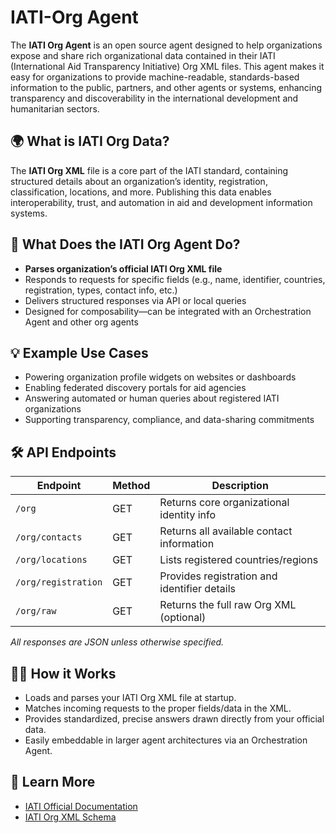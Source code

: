 # IATI-Org Agent

The **IATI Org Agent** is an open source agent designed to help organizations expose and share rich organizational data contained in their IATI (International Aid Transparency Initiative) Org XML files. This agent makes it easy for organizations to provide machine-readable, standards-based information to the public, partners, and other agents or systems, enhancing transparency and discoverability in the international development and humanitarian sectors.

## 🌍 What is IATI Org Data?

The **IATI Org XML** file is a core part of the IATI standard, containing structured details about an organization’s identity, registration, classification, locations, and more. Publishing this data enables interoperability, trust, and automation in aid and development information systems.

## 🤖 What Does the IATI Org Agent Do?

- **Parses organization’s official IATI Org XML file**
- Responds to requests for specific fields (e.g., name, identifier, countries, registration, types, contact info, etc.)
- Delivers structured responses via API or local queries
- Designed for composability—can be integrated with an Orchestration Agent and other org agents

## 💡 Example Use Cases

- Powering organization profile widgets on websites or dashboards
- Enabling federated discovery portals for aid agencies
- Answering automated or human queries about registered IATI organizations
- Supporting transparency, compliance, and data-sharing commitments

## 🛠️ API Endpoints

| Endpoint           | Method | Description                                    |
|--------------------|--------|------------------------------------------------|
| `/org`             | GET    | Returns core organizational identity info      |
| `/org/contacts`    | GET    | Returns all available contact information      |
| `/org/locations`   | GET    | Lists registered countries/regions             |
| `/org/registration`| GET    | Provides registration and identifier details   |
| `/org/raw`         | GET    | Returns the full raw Org XML (optional)        |

_All responses are JSON unless otherwise specified._

## 👩‍💻 How it Works

- Loads and parses your IATI Org XML file at startup.
- Matches incoming requests to the proper fields/data in the XML.
- Provides standardized, precise answers drawn directly from your official data.
- Easily embeddable in larger agent architectures via an Orchestration Agent.

## 🧠 Learn More

- [IATI Official Documentation](https://iatistandard.org)
- [IATI Org XML Schema](https://iatistandard.org/en/iati-standard/203/activity-standard/iati-activities/iati-organisation/)
